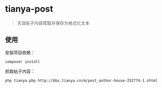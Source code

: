 # tianya-post
> 天涯帖子内容爬取并保存为格式化文本

## 使用

安装项目依赖：

```
composer install
```

抓取帖子内容：

```
php tianya.php http://bbs.tianya.cn/m/post_author-house-252774-1.shtml
```
